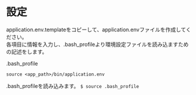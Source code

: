 # 設定
application.env.templateをコピーして、application.envファイルを作成してください。  
各項目に情報を入力し、.bash_profileより環境設定ファイルを読み込ますための記述をします。  

.bash_profile
```
source <app_path>/bin/application.env
```

.bash_profileを読み込みます。
`$ source .bash_profile`
